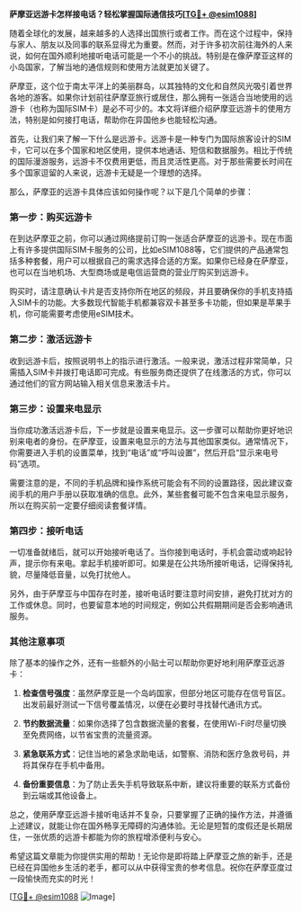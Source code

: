 **萨摩亚远游卡怎样接电话？轻松掌握国际通信技巧[[TG💪+ @esim1088](https://t.me/s/esim1088)]**

随着全球化的发展，越来越多的人选择出国旅行或者工作。而在这个过程中，保持与家人、朋友以及同事的联系显得尤为重要。然而，对于许多初次前往海外的人来说，如何在国外顺利地接听电话可能是一个不小的挑战。特别是在像萨摩亚这样的小岛国家，了解当地的通信规则和使用方法就更加关键了。

萨摩亚，这个位于南太平洋上的美丽群岛，以其独特的文化和自然风光吸引着世界各地的游客。如果你计划前往萨摩亚旅行或居住，那么拥有一张适合当地使用的远游卡（也称为国际SIM卡）是必不可少的。本文将详细介绍萨摩亚远游卡的使用方法，特别是如何接打电话，帮助你在异国他乡也能轻松沟通。

首先，让我们来了解一下什么是远游卡。远游卡是一种专门为国际旅客设计的SIM卡，它可以在多个国家和地区使用，提供本地通话、短信和数据服务。相比于传统的国际漫游服务，远游卡不仅费用更低，而且灵活性更高。对于那些需要长时间在多个国家逗留的人来说，远游卡无疑是一个理想的选择。

那么，萨摩亚的远游卡具体应该如何操作呢？以下是几个简单的步骤：

### 第一步：购买远游卡

在到达萨摩亚之前，你可以通过网络提前订购一张适合萨摩亚的远游卡。现在市面上有许多提供国际SIM卡服务的公司，比如eSIM1088等，它们提供的产品通常包括多种套餐，用户可以根据自己的需求选择合适的方案。如果你已经身在萨摩亚，也可以在当地机场、大型商场或是电信运营商的营业厅购买到远游卡。

购买时，请注意确认卡片是否支持你所在地区的频段，并且要确保你的手机支持插入SIM卡的功能。大多数现代智能手机都兼容双卡甚至多卡功能，但如果是苹果手机，你可能需要考虑使用eSIM技术。

### 第二步：激活远游卡

收到远游卡后，按照说明书上的指示进行激活。一般来说，激活过程非常简单，只需插入SIM卡并拨打电话即可完成。有些服务商还提供了在线激活的方式，你可以通过他们的官方网站输入相关信息来激活卡片。

### 第三步：设置来电显示

当你成功激活远游卡后，下一步就是设置来电显示。这一步骤可以帮助你更好地识别来电者的身份。在萨摩亚，设置来电显示的方法与其他国家类似。通常情况下，你需要进入手机的设置菜单，找到“电话”或“呼叫设置”，然后开启“显示来电号码”选项。

需要注意的是，不同的手机品牌和操作系统可能会有不同的设置路径，因此建议查阅手机的用户手册以获取准确的信息。此外，某些套餐可能不包含来电显示服务，所以在购买前一定要仔细阅读套餐详情。

### 第四步：接听电话

一切准备就绪后，就可以开始接听电话了。当你接到电话时，手机会震动或响起铃声，提示你有来电。拿起手机接听即可。如果是在公共场所接听电话，记得保持礼貌，尽量降低音量，以免打扰他人。

另外，由于萨摩亚与中国存在时差，接听电话时要注意时间安排，避免打扰对方的工作或休息。同时，也要留意本地的时间规定，例如公共假期期间是否会影响通讯服务。

### 其他注意事项

除了基本的操作之外，还有一些额外的小贴士可以帮助你更好地利用萨摩亚远游卡：

1. **检查信号强度**：虽然萨摩亚是一个岛屿国家，但部分地区可能存在信号盲区。出发前最好测试一下信号覆盖情况，以便在必要时寻找替代通讯方式。
   
2. **节约数据流量**：如果你选择了包含数据流量的套餐，在使用Wi-Fi时尽量切换至免费网络，以节省宝贵的流量资源。

3. **紧急联系方式**：记住当地的紧急求助电话，如警察、消防和医疗急救号码，并将其保存在手机中备用。

4. **备份重要信息**：为了防止丢失手机导致联系中断，建议将重要的联系方式备份到云端或其他设备上。

总之，使用萨摩亚远游卡接听电话并不复杂，只要掌握了正确的操作方法，并遵循上述建议，就能让你在国外畅享无障碍的沟通体验。无论是短暂的度假还是长期居住，一张优质的远游卡都能为你的旅程增添便利与安心。

希望这篇文章能为你提供实用的帮助！无论你是即将踏上萨摩亚之旅的新手，还是已经在异国他乡生活的老手，都可以从中获得宝贵的参考信息。祝你在萨摩亚度过一段愉快而充实的时光！

[[TG💪+ @esim1088](https://t.me/s/esim1088) ![Image](https://i.postimg.cc/4NQfJmqS/Snipaste-2025-05-13-00-14-12.png)]